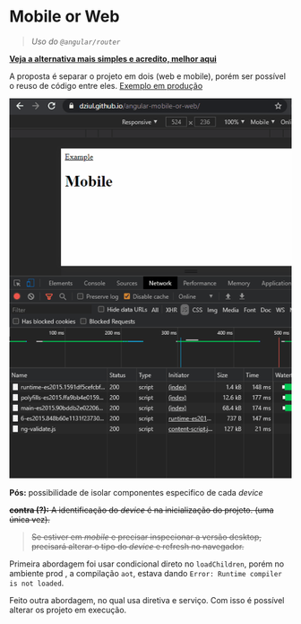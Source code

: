 # Mobile or Web

> _Uso do `@angular/router`_

**[Veja a alternativa mais simples e acredito, melhor aqui](https://github.com/dziul/angular-mobile-or-web/tree/alt/a)**

A proposta é separar o projeto em dois (web e mobile), porém ser possível o reuso de código entre eles. [Exemplo em produção](https://dziul.github.io/angular-mobile-or-web/)

[![preview](./src/assets/images/preview-e.gif)](https://dziul.github.io/angular-mobile-or-web/)

**Pós:** possibilidade de isolar componentes especifico de cada _device_

~~**contra (?):** A identificação do _device_ é na inicialização do projeto. (uma única vez).~~

> ~~Se estiver em _mobile_ e precisar inspecionar a versão desktop, precisará alterar o tipo do _device_ e refresh no navegador.~~

Primeira abordagem foi usar condicional direto no `loadChildren`, porém no ambiente prod , a compilação `aot`, estava dando `Error: Runtime compiler is not loaded`.

Feito outra abordagem, no qual usa diretiva e serviço. Com isso é possível alterar os projeto em execução.

<!--


# MobileOrWeb

This project was generated with [Angular CLI](https://github.com/angular/angular-cli) version 8.3.28.

## Development server

Run `ng serve` for a dev server. Navigate to `http://localhost:4200/`. The app will automatically reload if you change any of the source files.

## Code scaffolding

Run `ng generate component component-name` to generate a new component. You can also use `ng generate directive|pipe|service|class|guard|interface|enum|module`.

## Build

Run `ng build` to build the project. The build artifacts will be stored in the `dist/` directory. Use the `--prod` flag for a production build.

## Running unit tests

Run `ng test` to execute the unit tests via [Karma](https://karma-runner.github.io).

## Running end-to-end tests

Run `ng e2e` to execute the end-to-end tests via [Protractor](http://www.protractortest.org/).

## Further help

To get more help on the Angular CLI use `ng help` or go check out the [Angular CLI README](https://github.com/angular/angular-cli/blob/master/README.md). -->
